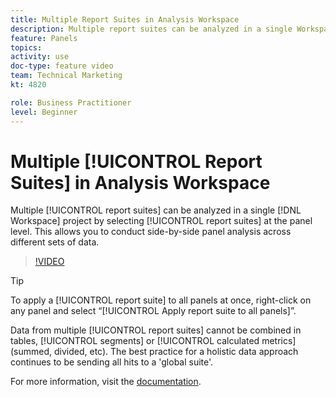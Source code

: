 ```yaml
---
title: Multiple Report Suites in Analysis Workspace
description: Multiple report suites can be analyzed in a single Workspace project by selecting suites at the panel level. This allows you to conduct side-by-side panel analysis across different sets of data.
feature: Panels
topics: 
activity: use
doc-type: feature video
team: Technical Marketing
kt: 4820

role: Business Practitioner
level: Beginner
---
```


# Multiple [!UICONTROL Report Suites] in Analysis Workspace

Multiple [!UICONTROL report suites] can be analyzed in a single [!DNL Workspace] project by selecting [!UICONTROL report suites] at the panel level. This allows you to conduct side-by-side panel analysis across different sets of data.

>[!VIDEO](https://video.tv.adobe.com/v/32843/?quality=12)

>[!TIP]
>
> To apply a [!UICONTROL report suite] to all panels at once, right-click on any panel and select “[!UICONTROL Apply report suite to all panels]”.  

Data from multiple [!UICONTROL report suites] cannot be combined in tables, [!UICONTROL segments] or [!UICONTROL calculated metrics] (summed, divided, etc). The best practice for a holistic data approach continues to be sending all hits to a 'global suite'.

For more information, visit the [documentation](https://docs.adobe.com/content/help/en/analytics/analyze/analysis-workspace/build-workspace-project/multiple-report-suites.html).
